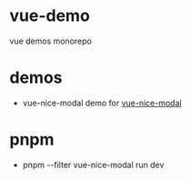 # vue-demo

vue demos monorepo

# demos

- vue-nice-modal   demo for [vue-nice-modal](https://github.com/worldzhao/vue-nice-modal)

# pnpm
- pnpm --filter vue-nice-modal run dev
